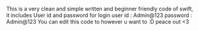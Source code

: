 This is a very clean and simple written and beginner friendly code of swift,
it includes User id and password for login
user id : Admin@123
password : Admin@123
You can edit this code to however u want to :D peace out <3
